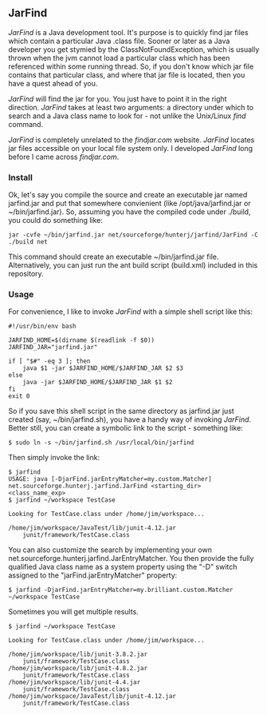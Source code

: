 ## JarFind
*JarFind* is a Java development tool. It's purpose is to quickly find jar files which contain a particular Java .class file. Sooner or later as a Java developer you get stymied by the ClassNotFoundException, which is usually thrown when the jvm cannot load a particular class which has been referenced within some running thread. So, if you don't know which jar file contains that particular class, and where that jar file is located, then you have a quest ahead of you.

*JarFind* will find the jar for you. You just have to point it in the right direction. *JarFind* takes at least two arguments: a directory under which to search and a Java class name to look for - not unlike the Unix/Linux *find* command.

*JarFind* is completely unrelated to the *findjar.com* website. *JarFind* locates jar files accessible on your local file system only. I developed *JarFind* long before I came across *findjar.com*.

### Install
Ok, let's say you compile the source and create an executable jar named jarfind.jar and put that somewhere convienient (like /opt/java/jarfind.jar or ~/bin/jarfind.jar). So, assuming you have the compiled code under ./build, you could do something like:

    jar -cvfe ~/bin/jarfind.jar net/sourceforge/hunterj/jarfind/JarFind -C ./build net

This command should create an executable ~/bin/jarfind.jar file. Alternatively, you can just run the ant build script (build.xml) included in this repository.

### Usage

For convenience, I like to invoke *JarFind* with a simple shell script like this:

    #!/usr/bin/env bash

    JARFIND_HOME=$(dirname $(readlink -f $0))
    JARFIND_JAR="jarfind.jar"

    if [ "$#" -eq 3 ]; then
        java $1 -jar $JARFIND_HOME/$JARFIND_JAR $2 $3
    else
        java -jar $JARFIND_HOME/$JARFIND_JAR $1 $2
    fi
    exit 0

So if you save this shell script in the same directory as jarfind.jar just created (say, ~/bin/jarfind.sh), you have a handy way of invoking *JarFind*. Better still, you can create a symbolic link to the script - something like:

    $ sudo ln -s ~/bin/jarfind.sh /usr/local/bin/jarfind

Then simply invoke the link:

    $ jarfind
    USAGE: java [-DjarFind.jarEntryMatcher=my.custom.Matcher] net.sourceforge.hunterj.jarfind.JarFind <starting_dir>  <class_name_exp>
    $ jarfind ~/workspace TestCase

    Looking for TestCase.class under /home/jim/workspace...

    /home/jim/workspace/JavaTest/lib/junit-4.12.jar
    	junit/framework/TestCase.class

You can also customize the search by implementing your own net.sourceforge.hunterj.jarfind.JarEntryMatcher. You then provide the fully qualified Java class name as a system property using the "-D" switch assigned to the "jarFind.jarEntryMatcher" property:


    $ jarfind -DjarFind.jarEntryMatcher=my.brilliant.custom.Matcher ~/workspace TestCase

Sometimes you will get multiple results.

    $ jarfind ~/workspace TestCase

    Looking for TestCase.class under /home/jim/workspace...

    /home/jim/workspace/lib/junit-3.8.2.jar
    	junit/framework/TestCase.class
    /home/jim/workspace/lib/junit-4.8.2.jar
    	junit/framework/TestCase.class
    /home/jim/workspace/lib/junit-4.4.jar
    	junit/framework/TestCase.class
    /home/jim/workspace/JavaTest/lib/junit-4.12.jar
    	junit/framework/TestCase.class
